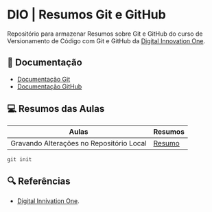# DIO | Resumos Git e GitHub

Repositório para armazenar Resumos sobre Git e GitHub do curso de Versionamento de Código com Git e GitHub da [Digital Innovation One](https://www.dio.me).

## 📖 Documentação

-  [Documentação Git](https://git-scm.com/doc)
-  [Documentação GitHub](https://docs.github.com/pt)

## 💻 Resumos das Aulas

| Aulas                                    | Resumos    |
| ---------------------------------------- | ---------- |
| Gravando Alterações no Repositório Local | [Resumo]() |

```
git init
```

## 🔍 Referências

-  [Digital Innivation One](https://www.dio.me).
